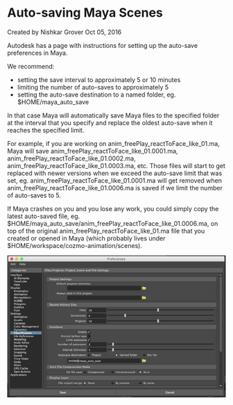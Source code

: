 # Auto-saving Maya Scenes
Created by Nishkar Grover Oct 05, 2016

Autodesk has a page with instructions for setting up the auto-save preferences in Maya.

We recommend:

* setting the save interval to approximately 5 or 10 minutes
* limiting the number of auto-saves to approximately 5
* setting the auto-save destination to a named folder, eg. $HOME/maya_auto_save

In that case Maya will automatically save Maya files to the specified folder at the interval that you specify and replace the oldest auto-save when it reaches the specified limit.

For example, if you are working on anim_freePlay_reactToFace_like_01.ma, Maya will save anim_freePlay_reactToFace_like_01.0001.ma, anim_freePlay_reactToFace_like_01.0002.ma, anim_freePlay_reactToFace_like_01.0003.ma, etc.  Those files will start to get replaced with newer versions when we exceed the auto-save limit that was set, eg. anim_freePlay_reactToFace_like_01.0001.ma will get removed when anim_freePlay_reactToFace_like_01.0006.ma is saved if we limit the number of auto-saves to 5.

If Maya crashes on you and you lose any work, you could simply copy the latest auto-saved file, eg. $HOME/maya_auto_save/anim_freePlay_reactToFace_like_01.0006.ma, on top of the original anim_freePlay_reactToFace_like_01.ma file that you created or opened in Maya (which probably lives under $HOME/workspace/cozmo-animation/scenes).

![](images/Screen%20Shot%202016-10-05%20at%202.45.23%20PM.png)
